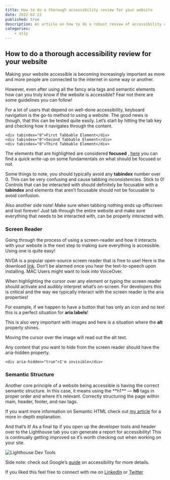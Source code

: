 ```yaml
---
title: How to do a thorough accessibility review for your website
date: 2022-02-23
published: true
description: An article on how to do a robust review of accessibility on your website using the following techniques keyboard navigation, screen readers, and lighthouse.
categories:
    - a11y
---
```


## How to do a thorough accessibility review for your website

Making your website accessible is becoming increasingly important as more and more people are connected to the internet in some way or another.

However, even after using all the fancy aria tags and semantic elements how can you truly know if the website is accessible? Fear not there are some guidelines you can follow!

For a lot of users that depend on well-done accessibility, keyboard navigation is the go-to method to using a website. The good news is though, that this can be tested quite easily. Let’s start by hitting the tab key and checking how it navigates through the content.

```
<div tabindex="0">First Tabbable Element</div>
<div tabindex="0">Second Tabbable Element</div>
<div tabindex="0">Third Tabbable Element</div>
```

The elements that are highlighted are considered **focused** , [here](https://developers.google.com/web/fundamentals/accessibility/focus) you can find a quick write-up on some fundamentals on what should be focused or not.

Some things to note, you should typically avoid any **tabindex** number over 0. This can be very confusing and cause tabbing inconsistencies. Stick to 0! Controls that can be interacted with should definitely be focusable with a **tabindex** and elements that aren’t focusable should not be focusable to avoid confusion.

Also another side note! Make sure when tabbing nothing ends up offscreen and lost forever! Just tab through the entire website and make sure everything that needs to be interacted with, can be properly interacted with.

### Screen Reader

Going through the process of using a screen-reader and how it interacts with your website is the next step to making sure everything is accessible. Using one is quite easy!

NVDA is a popular open-source screen reader that is free to use! Here is the download [link](https://www.nvaccess.org/download/). Don’t be alarmed once you hear the text-to-speech upon installing. MAC Users might want to look into VoiceOver.

When highlighting the cursor over any element or typing the screen reader should activate and audibly interpret what’s on-screen. For developers this is critical and the way we typically interact with the screen reader is the aria properties!

For example, if we happen to have a button that has only an icon and no text this is a perfect situation for **aria labels**!

This is also very important with images and here is a situation where the **alt** property shines.

Moving the cursor over the image will read out the alt text.

Any content that you want to hide from the screen reader should have the aria-hidden property.

```
<div aria-hidden="true">I'm invisible</div>
```

### Semantic Structure

Another core principle of a website being accessible is having the correct semantic structure. In this case, it means using the **h1 ** —  **h6** tags in proper order and where it’s relevant. Correctly structuring the page within main, header, footer, and nav tags.

If you want more information on Semantic HTML check out [my article](https://relatablecode.com/semantic-html-explained-and-how-to-use-it/) for a more in-depth explanation.

And that’s it! As a final tip if you open up the developer tools and header over to the Lighthouse tab you can generate a report for accessibility! This is continually getting improved so it’s worth checking out when working on your site.

![Lighthouse Dev Tools](https://cdn.hashnode.com/res/hashnode/image/upload/v1645617644094/CmGrt2mmJ.png)

Side note: check out Google’s [guide](https://developers.google.com/web/fundamentals/accessibility/how-to-review?utm_source=lighthouse&utm_medium=lr) on accessibility for more details.

If you liked this feel free to connect with me on [LinkedIn](https://www.linkedin.com/in/diego-ballesteros-9468a7136/) or [Twitter](https://twitter.com/relatablecoder)
